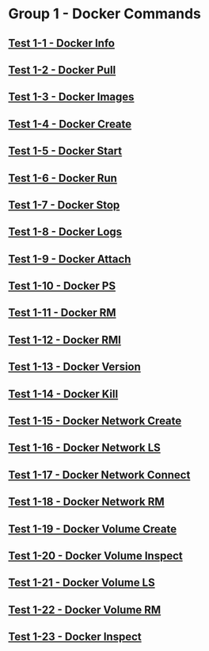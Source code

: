 Group 1 - Docker Commands
=======


[Test 1-1 - Docker Info](1-1-Docker-Info.md)
-
[Test 1-2 - Docker Pull](1-2-Docker-Pull.md)
-
[Test 1-3 - Docker Images](1-3-Docker-Images.md)
-
[Test 1-4 - Docker Create](1-4-Docker-Create.md)
-
[Test 1-5 - Docker Start](1-5-Docker-Start.md)
-
[Test 1-6 - Docker Run](1-6-Docker-Run.md)
-
[Test 1-7 - Docker Stop](1-7-Docker-Stop.md)
-
[Test 1-8 - Docker Logs](1-8-Docker-Logs.md)
-
[Test 1-9 - Docker Attach](1-9-Docker-Attach.md)
-
[Test 1-10 - Docker PS](1-10-Docker-PS.md)
-
[Test 1-11 - Docker RM](1-11-Docker-RM.md)
-
[Test 1-12 - Docker RMI](1-12-Docker-RMI.md)
-
[Test 1-13 - Docker Version](1-13-Docker-Version.md)
-
[Test 1-14 - Docker Kill](1-14-Docker-Kill.md)
-
[Test 1-15 - Docker Network Create](1-15-Docker-Network-Create.md)
-
[Test 1-16 - Docker Network LS](1-16-Docker-Network-LS.md)
-
[Test 1-17 - Docker Network Connect](1-17-Docker-Network-Connect.md)
-
[Test 1-18 - Docker Network RM](1-18-Docker-Network-RM.md)
-
[Test 1-19 - Docker Volume Create](1-19-Docker-Volume-Create.md)
-
[Test 1-20 - Docker Volume Inspect](1-20-Docker-Volume-Inspect.md)
-
[Test 1-21 - Docker Volume LS](1-21-Docker-Volume-LS.md)
-
[Test 1-22 - Docker Volume RM](1-22-Docker-Volume-RM.md)
-
[Test 1-23 - Docker Inspect](1-23-Docker-Inspect.md)
-